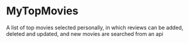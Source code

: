 # MyTopMovies
A list of top movies selected personally, in which reviews can be added, deleted and updated, and new movies are searched from an api
